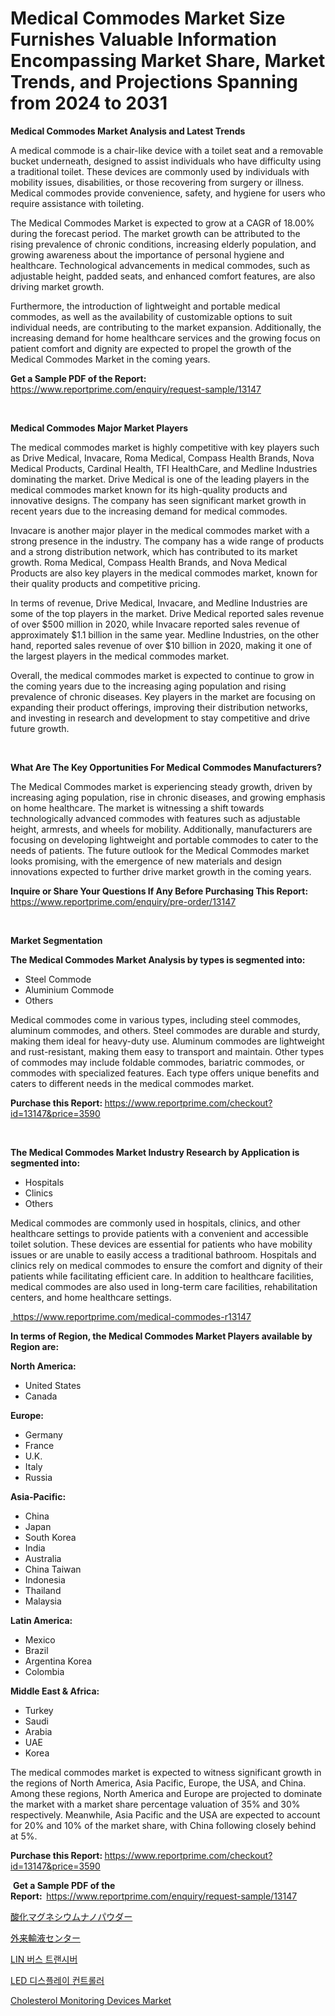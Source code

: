 <p><h1>Medical Commodes Market Size Furnishes Valuable Information Encompassing Market Share, Market Trends, and Projections Spanning from 2024 to 2031</h1></p><p><strong>Medical Commodes Market Analysis and Latest Trends</strong></p>
<p><p>A medical commode is a chair-like device with a toilet seat and a removable bucket underneath, designed to assist individuals who have difficulty using a traditional toilet. These devices are commonly used by individuals with mobility issues, disabilities, or those recovering from surgery or illness. Medical commodes provide convenience, safety, and hygiene for users who require assistance with toileting.</p><p>The Medical Commodes Market is expected to grow at a CAGR of 18.00% during the forecast period. The market growth can be attributed to the rising prevalence of chronic conditions, increasing elderly population, and growing awareness about the importance of personal hygiene and healthcare. Technological advancements in medical commodes, such as adjustable height, padded seats, and enhanced comfort features, are also driving market growth.</p><p>Furthermore, the introduction of lightweight and portable medical commodes, as well as the availability of customizable options to suit individual needs, are contributing to the market expansion. Additionally, the increasing demand for home healthcare services and the growing focus on patient comfort and dignity are expected to propel the growth of the Medical Commodes Market in the coming years.</p></p>
<p><strong>Get a Sample PDF of the Report:&nbsp;</strong> <a href="https://www.reportprime.com/enquiry/request-sample/13147">https://www.reportprime.com/enquiry/request-sample/13147</a></p>
<p>&nbsp;</p>
<p><strong>Medical Commodes Major Market Players</strong></p>
<p><p>The medical commodes market is highly competitive with key players such as Drive Medical, Invacare, Roma Medical, Compass Health Brands, Nova Medical Products, Cardinal Health, TFI HealthCare, and Medline Industries dominating the market. Drive Medical is one of the leading players in the medical commodes market known for its high-quality products and innovative designs. The company has seen significant market growth in recent years due to the increasing demand for medical commodes.</p><p>Invacare is another major player in the medical commodes market with a strong presence in the industry. The company has a wide range of products and a strong distribution network, which has contributed to its market growth. Roma Medical, Compass Health Brands, and Nova Medical Products are also key players in the medical commodes market, known for their quality products and competitive pricing.</p><p>In terms of revenue, Drive Medical, Invacare, and Medline Industries are some of the top players in the market. Drive Medical reported sales revenue of over $500 million in 2020, while Invacare reported sales revenue of approximately $1.1 billion in the same year. Medline Industries, on the other hand, reported sales revenue of over $10 billion in 2020, making it one of the largest players in the medical commodes market.</p><p>Overall, the medical commodes market is expected to continue to grow in the coming years due to the increasing aging population and rising prevalence of chronic diseases. Key players in the market are focusing on expanding their product offerings, improving their distribution networks, and investing in research and development to stay competitive and drive future growth.</p></p>
<p>&nbsp;</p>
<p><strong>What Are The Key Opportunities For Medical Commodes Manufacturers?</strong></p>
<p><p>The Medical Commodes market is experiencing steady growth, driven by increasing aging population, rise in chronic diseases, and growing emphasis on home healthcare. The market is witnessing a shift towards technologically advanced commodes with features such as adjustable height, armrests, and wheels for mobility. Additionally, manufacturers are focusing on developing lightweight and portable commodes to cater to the needs of patients. The future outlook for the Medical Commodes market looks promising, with the emergence of new materials and design innovations expected to further drive market growth in the coming years.</p></p>
<p><strong>Inquire or Share Your Questions If Any Before Purchasing This Report:</strong> <a href="https://www.reportprime.com/enquiry/pre-order/13147">https://www.reportprime.com/enquiry/pre-order/13147</a></p>
<p>&nbsp;</p>
<p><strong>Market Segmentation</strong></p>
<p><strong>The Medical Commodes Market Analysis by types is segmented into:</strong></p>
<p><ul><li>Steel Commode</li><li>Aluminium Commode</li><li>Others</li></ul></p>
<p><p>Medical commodes come in various types, including steel commodes, aluminum commodes, and others. Steel commodes are durable and sturdy, making them ideal for heavy-duty use. Aluminum commodes are lightweight and rust-resistant, making them easy to transport and maintain. Other types of commodes may include foldable commodes, bariatric commodes, or commodes with specialized features. Each type offers unique benefits and caters to different needs in the medical commodes market.</p></p>
<p><strong>Purchase this Report:&nbsp;</strong><a href="https://www.reportprime.com/checkout?id=13147&price=3590">https://www.reportprime.com/checkout?id=13147&price=3590</a></p>
<p>&nbsp;</p>
<p><strong>The Medical Commodes Market Industry Research by Application is segmented into:</strong></p>
<p><ul><li>Hospitals</li><li>Clinics</li><li>Others</li></ul></p>
<p><p>Medical commodes are commonly used in hospitals, clinics, and other healthcare settings to provide patients with a convenient and accessible toilet solution. These devices are essential for patients who have mobility issues or are unable to easily access a traditional bathroom. Hospitals and clinics rely on medical commodes to ensure the comfort and dignity of their patients while facilitating efficient care. In addition to healthcare facilities, medical commodes are also used in long-term care facilities, rehabilitation centers, and home healthcare settings.</p></p>
<p><a href="https://www.reportprime.com/medical-commodes-r13147">&nbsp;https://www.reportprime.com/medical-commodes-r13147</a></p>
<p><strong>In terms of Region, the Medical Commodes Market Players available by Region are:</strong></p>
<p>
    <p> <strong> North America: </strong>
        <ul>
            <li>United States</li>
            <li>Canada</li>
        </ul>
        </p> 
    <p> <strong> Europe: </strong>
        <ul>
            <li>Germany</li>
            <li>France</li>
            <li>U.K.</li>
            <li>Italy</li>
            <li>Russia</li>
        </ul>
        </p> 
    <p> <strong> Asia-Pacific: </strong>
        <ul>
            <li>China</li>
            <li>Japan</li>
            <li>South Korea</li>
            <li>India</li>
            <li>Australia</li>
            <li>China Taiwan</li>
            <li>Indonesia</li>
            <li>Thailand</li>
            <li>Malaysia</li>
        </ul>
        </p> 
    <p> <strong> Latin America: </strong>
        <ul>
            <li>Mexico</li>
            <li>Brazil</li>
            <li>Argentina Korea</li>
            <li>Colombia</li>
        </ul>
        </p> 
    <p> <strong> Middle East & Africa: </strong>
        <ul>
            <li>Turkey</li>
            <li>Saudi</li>
            <li>Arabia</li>
            <li>UAE</li>
            <li>Korea</li>
        </ul>
    </p>
    </p>
<p><p>The medical commodes market is expected to witness significant growth in the regions of North America, Asia Pacific, Europe, the USA, and China. Among these regions, North America and Europe are projected to dominate the market with a market share percentage valuation of 35% and 30% respectively. Meanwhile, Asia Pacific and the USA are expected to account for 20% and 10% of the market share, with China following closely behind at 5%.</p></p>
<p><strong>Purchase this Report: </strong><a href="https://www.reportprime.com/checkout?id=13147&price=3590">https://www.reportprime.com/checkout?id=13147&price=3590</a></p>
<p>&nbsp;<strong>Get a Sample PDF of the Report:&nbsp;&nbsp;</strong><a href="https://www.reportprime.com/enquiry/request-sample/13147">https://www.reportprime.com/enquiry/request-sample/13147</a></p>
<p><strong></strong></p>
<p><p><a href="https://github.com/dzy793153605/Market-Research-Report-List-1/blob/main/686489827519.md">酸化マグネシウムナノパウダー</a></p><p><a href="https://github.com/EthanMorar2011/Market-Research-Report-List-1/blob/main/976233627523.md">外来輸液センター</a></p><p><a href="https://github.com/vseigx30c9a1j/Market-Research-Report-List-1/blob/main/973504428205.md">LIN 버스 트랜시버</a></p><p><a href="https://github.com/plelbej847484502/Market-Research-Report-List-1/blob/main/226378328164.md">LED 디스플레이 컨트롤러</a></p><p><a href="https://github.com/Sarissaschmalingtr6fz2739/Market-Research-Report-List-2/blob/main/cholesterol-monitoring-devices-market.md">Cholesterol Monitoring Devices Market</a></p></p>
